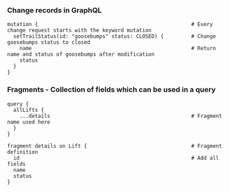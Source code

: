 ### Change records in GraphQL
    mutation {                                                  # Every change request starts with the keyword mutation
      setTrailStatus(id: "goosebumps" status: CLOSED) {         # Change goosebumps status to closed
        name                                                    # Return name and status of goosebumps after modification
        status
      }
    }

### Fragments - Collection of fields which can be used in a query
    query {
      allLifts {
        ...details                                              # Fragment name used here
      }
    }

    fragment details on Lift {                                  # Fragment definition
      id                                                        # Add all fields
      name
      status
    }